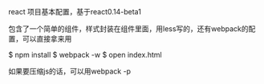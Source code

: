 react 项目基本配置，基于react0.14-beta1

包含了一个简单的组件，样式封装在组件里面，用less写的，还有webpack的配置，可以直接拿来用

  $ npm install
  $ webpack -w
  $ open index.html

如果要压缩js的话，可以用webpack -p
